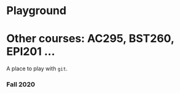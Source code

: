 # Playground

# Other courses: AC295, BST260, EPI201 ...

A place to play with `git`.

### Fall 2020
